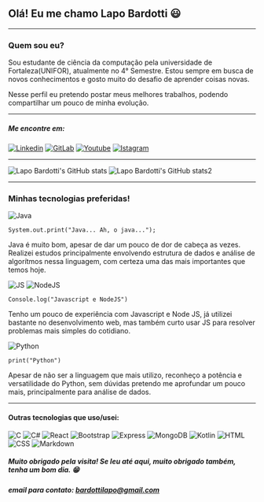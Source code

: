 ## Olá! Eu me chamo Lapo Bardotti 😃
---

### Quem sou eu?
Sou estudante de ciência da computação pela universidade de Fortaleza(UNIFOR), atualmente no 4° Semestre. Estou sempre em busca de novos conhecimentos e gosto muito do desafio de aprender coisas novas.

Nesse perfil eu pretendo postar meus melhores trabalhos, podendo compartilhar um pouco de minha evolução.

--- 

##### Me encontre em:

[![Linkedin](https://img.shields.io/badge/LinkedIn-0077B5?style=for-the-badge&logo=linkedin&logoColor=white)](https://www.linkedin.com/in/lapobardotti
) 
[![GitLab](https://img.shields.io/badge/GitLab-330F63?style=for-the-badge&logo=gitlab&logoColor=white)](https://gitlab.com/Lapo-Bardotti
)
[![Youtube](https://img.shields.io/badge/YouTube-FF0000?style=for-the-badge&logo=youtube&logoColor=white)](https://www.youtube.com/channel/UCH-8G2jJwmzJF71GFAKUXOw
)
[![Istagram](https://img.shields.io/badge/Instagram-E4405F?style=for-the-badge&logo=instagram&logoColor=white)](https://www.instagram.com/lapo.bardotti/
) 


---

![Lapo Bardotti's GitHub stats](https://github-readme-stats.vercel.app/api?username=Lapo-Bardotti&show_icons=true&theme=tokyonight&hide=contribs)
![Lapo Bardotti's GitHub stats2](https://github-readme-stats.vercel.app/api/top-langs/?username=Lapo-Bardotti&theme=tokyonight)

---
### Minhas tecnologias preferidas!

![Java](https://img.shields.io/badge/Java-ED8B00?style=for-the-badge&logo=java&logoColor=white)

```
System.out.print("Java... Ah, o java...");
```
Java é muito bom, apesar de dar um pouco de dor de cabeça as vezes. Realizei estudos principalmente envolvendo estrutura de dados e análise de algorítmos nessa linguagem, com certeza uma das mais importantes que temos hoje.

![JS](https://img.shields.io/badge/JavaScript-323330?style=for-the-badge&logo=javascript&logoColor=F7DF1E)
![NodeJS](https://img.shields.io/badge/Node.js-43853D?style=for-the-badge&logo=node.js&logoColor=white)

```
Console.log("Javascript e NodeJS") 
```
Tenho um pouco de experiência com Javascript e Node JS, já utilizei bastante no desenvolvimento web, mas também curto usar JS para resolver problemas mais simples do cotidiano. 

![Python](https://img.shields.io/badge/Python-14354C?style=for-the-badge&logo=python&logoColor=white)

```
print("Python")
```
Apesar de não ser a linguagem que mais utilizo, reconheço a potência e versatilidade do Python, sem dúvidas pretendo me aprofundar um pouco mais, principalmente para análise de dados.

---
#### Outras tecnologias que uso/usei:
![C](https://img.shields.io/badge/C-00599C?style=for-the-badge&logo=c&logoColor=white)
![C#](https://img.shields.io/badge/C%23-239120?style=for-the-badge&logo=c-sharp&logoColor=white)
![React](https://img.shields.io/badge/React-20232A?style=for-the-badge&logo=react&logoColor=61DAFB)
![Bootstrap](https://img.shields.io/badge/Bootstrap-563D7C?style=for-the-badge&logo=bootstrap&logoColor=white)
![Express](https://img.shields.io/badge/Express.js-404D59?style=for-the-badge)
![MongoDB](https://img.shields.io/badge/MongoDB-4EA94B?style=for-the-badge&logo=mongodb&logoColor=white)
![Kotlin](https://img.shields.io/badge/Kotlin-0095D5?&style=for-the-badge&logo=kotlin&logoColor=white)
![HTML](https://img.shields.io/badge/HTML5-E34F26?style=for-the-badge&logo=html5&logoColor=white)
![CSS](https://img.shields.io/badge/CSS3-1572B6?style=for-the-badge&logo=css3&logoColor=white)
![Markdown](https://img.shields.io/badge/Markdown-000000?style=for-the-badge&logo=markdown&logoColor=white)



##### Muito obrigado pela visita! Se leu até aqui, muito obrigado também, tenha um bom dia. 😁

##### email para contato: bardottilapo@gmail.com
